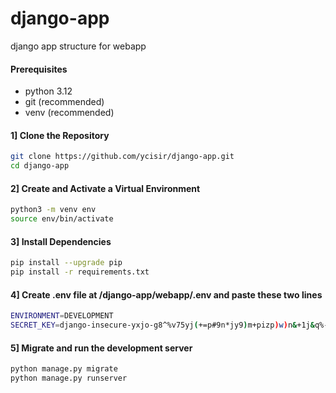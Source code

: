 # django-app
django app structure for webapp

#### Prerequisites
- python 3.12
- git (recommended)
- venv (recommended)

#### 1] Clone the Repository
```bash
git clone https://github.com/ycisir/django-app.git
cd django-app
```

#### 2] Create and Activate a Virtual Environment
```bash
python3 -m venv env
source env/bin/activate
```

#### 3] Install Dependencies
```bash
pip install --upgrade pip
pip install -r requirements.txt
```

#### 4] Create .env file at /django-app/webapp/.env and paste these two lines

```bash
ENVIRONMENT=DEVELOPMENT
SECRET_KEY=django-insecure-yxjo-g8^%v75yj(+=p#9n*jy9)m+pizp)w)n&+1j&q%-+h3j(t
```

#### 5] Migrate and run the development server
```bash
python manage.py migrate
python manage.py runserver
```
